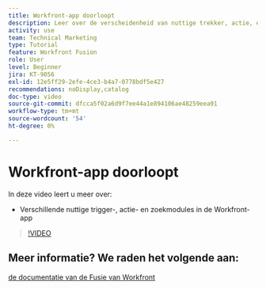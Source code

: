 ```yaml
---
title: Workfront-app doorloopt
description: Leer over de verscheidenheid van nuttige trekker, actie, en onderzoeksmodules in Workfront app in  [!DNL Adobe Workfront Fusion].
activity: use
team: Technical Marketing
type: Tutorial
feature: Workfront Fusion
role: User
level: Beginner
jira: KT-9056
exl-id: 12e5ff29-2efe-4ce3-b4a7-0778bdf5e427
recommendations: noDisplay,catalog
doc-type: video
source-git-commit: dfcca5f02a6d9f7ee44a1e894106ae48259eea91
workflow-type: tm+mt
source-wordcount: '54'
ht-degree: 0%

---
```


# Workfront-app doorloopt

In deze video leert u meer over:

* Verschillende nuttige trigger-, actie- en zoekmodules in de Workfront-app

>[!VIDEO](https://video.tv.adobe.com/v/335297/?quality=12&learn=on&enablevpops)


## Meer informatie? We raden het volgende aan:

[ de documentatie van de Fusie van Workfront ](https://experienceleague.adobe.com/en/docs/workfront-fusion/using/get-started-with-fusion/understand-workfront-fusion/workfront-fusion-overview)
